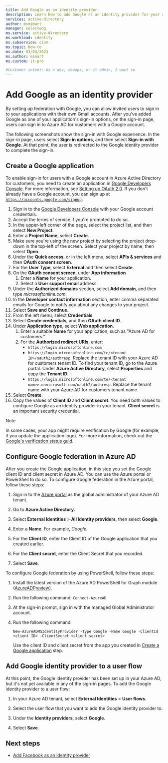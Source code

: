 ```yaml
---
title: Add Google as an identity provider
description: Learn how to add Google as an identity provider for your customer tenant.
services: active-directory
author: msmimart
manager: celestedg
ms.service: active-directory
ms.workload: identity
ms.subservice: ciam
ms.topic: how-to
ms.date: 03/03/2023
ms.author: mimart
ms.custom: it-pro

#Customer intent: As a dev, devops, or it admin, I want to
---
```


# Add Google as an identity provider

By setting up federation with Google, you can allow invited users to sign in to your applications with their own Gmail accounts. After you've added Google as one of your application's sign-in options, on the sign-in page, users can sign in to Azure AD for customers with a Google account.

The following screenshots show the sign-in with Google experience. In the sign-in page, users select **Sign-in options**, and then select **Sign-in with Google**. At that point, the user is redirected to the Google identity provider to complete the sign-in.

<!--[Screenshot that shows the sign-in with Google flow.](./media/sign-in-with-google/sign-in-with-google-flow.png)-->

## Create a Google application

To enable sign-in for users with a Google account in Azure Active Directory for customers, you need to create an application in [Google Developers Console](https://console.developers.google.com/). For more information, see [Setting up OAuth 2.0](https://support.google.com/googleapi/answer/6158849). If you don't already have a Google account, you can sign up at [`https://accounts.google.com/signup`](https://accounts.google.com/signup).

1. Sign in to the [Google Developers Console](https://console.developers.google.com/) with your Google account credentials.
1. Accept the terms of service if you're prompted to do so.
1. In the upper-left corner of the page, select the project list, and then select **New Project**.
1. Enter a **Project Name**, select **Create**.
1. Make sure you're using the new project by selecting the project drop-down in the top-left of the screen. Select your project by name, then select **Open**.
1. Under the **Quick access**, or in the left menu, select **APIs & services** and then **OAuth consent screen**. 
1. For the **User Type**, select **External** and then select **Create**.
1. On the **OAuth consent screen**, under **App information**
    1. Enter a **Name** for your application. 
    2. Select a **User support email** address.
1. Under the **Authorized domains** section, select **Add domain**, and then type *microsoftonline.com*. 
1. In the **Developer contact information** section, enter comma separated emails for Google to notify you about any changes to your project. 
1. Select **Save and Continue**.
1. From the left menu, select **Credentials**
1. Select **Create credentials**, and then **OAuth client ID**.
1. Under **Application type**, select **Web application**.
    1. Enter a suitable **Name** for your application, such as "Azure AD for customers."
    1. For the **Authorized redirect URIs**, enter:
        - `https://login.microsoftonline.com`
        -  `https://login.microsoftonline.com/te/<tenant ID>/oauth2/authresp`. Replace the tenant ID with your Azure AD for customers tenant ID. To find your tenant ID, go to the Azure portal. Under **Azure Active Directory**, select **Properties** and copy the **Tenant ID**.
        - `https://login.microsoftonline.com/te/<tenant name>.onmicrosoft.com/oauth2/authresp`. Replace the tenant name with your Azure AD for customers tenant name.
1. Select **Create**.
1. Copy the values of **Client ID** and **Client secret**. You need both values to configure Google as an identity provider in your tenant. **Client secret** is an important security credential. 

> [!NOTE]
> In some cases, your app might require verification by Google (for example, if you update the application logo). For more information, check out the [Google's verification status guid](https://support.google.com/cloud/answer/10311615#verification-status).

## Configure Google federation in Azure AD

After you create the Google application, in this step you set the Google client ID and client secret in Azure AD. You can use the Azure portal or PowerShell to do so. To configure Google federation in the Azure portal, follow these steps:

1. Sign in to the [Azure portal](https://portal.azure.com/) as the global administrator of your Azure AD tenant.
1. Go to **Azure Active Directory**.
1. Select **External Identities** > **All identity providers**, then select **Google**.

   <!-- ![Screenshot that shows how to add Google identity provider in Azure AD.](./media/sign-in-with-google/configure-google-idp.png)-->

1. Enter a **Name**. For example, *Google*.
1. For the **Client ID**, enter the Client ID of the Google application that you created earlier.
1. For the **Client secret**, enter the Client Secret that you recorded.
1. Select **Save**.

To configure Google federation by using PowerShell, follow these steps:

1. Install the latest version of the Azure AD PowerShell for Graph module ([AzureADPreview](https://www.powershellgallery.com/packages/AzureADPreview)).
1. Run the following command: `Connect-AzureAD`
1. At the sign-in prompt, sign in with the managed Global Administrator account.
1. Run the following command:
    
    `New-AzureADMSIdentityProvider -Type Google -Name Google -ClientId <client ID> -ClientSecret <client secret>`

    Use the client ID and client secret from the app you created in [Create a Google application](#create-a-google-application) step.


## Add Google identity provider to a user flow 

At this point, the Google identity provider has been set up in your Azure AD, but it's not yet available in any of the sign-in pages. To add the Google identity provider to a user flow:

1. In your Azure AD tenant, select **External Identities** > **User flows**.
1. Select the user flow that you want to add the Google identity provider to.
1. Under the **Identity providers**, select **Google**.

   <!-- ![Screenshot that shows how to add Google identity provider a user flow.](./media/sign-in-with-google/add-google-idp-to-user-flow.png)-->

1. Select **Save**.

## Next steps

- [Add Facebook as an identity provider](how-to-facebook-federation-customers.md)